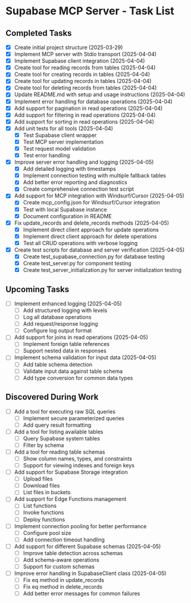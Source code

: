 # Supabase MCP Server - Task List

## Completed Tasks
- [x] Create initial project structure (2025-03-29)
- [x] Implement MCP server with Stdio transport (2025-04-04)
- [x] Implement Supabase client integration (2025-04-04)
- [x] Create tool for reading records from tables (2025-04-04)
- [x] Create tool for creating records in tables (2025-04-04)
- [x] Create tool for updating records in tables (2025-04-04)
- [x] Create tool for deleting records from tables (2025-04-04)
- [x] Update README.md with setup and usage instructions (2025-04-04)
- [x] Implement error handling for database operations (2025-04-04)
- [x] Add support for pagination in read operations (2025-04-04)
- [x] Add support for filtering in read operations (2025-04-04)
- [x] Add support for sorting in read operations (2025-04-04)
- [x] Add unit tests for all tools (2025-04-04)
  - [x] Test Supabase client wrapper
  - [x] Test MCP server implementation
  - [x] Test request model validation
  - [x] Test error handling
- [x] Improve server error handling and logging (2025-04-05)
  - [x] Add detailed logging with timestamps
  - [x] Implement connection testing with multiple fallback tables
  - [x] Add better error reporting and diagnostics
  - [x] Create comprehensive connection test script
- [x] Add support for MCP integration with Windsurf/Cursor (2025-04-05)
  - [x] Create mcp_config.json for Windsurf/Cursor integration
  - [x] Test with local Supabase instance
  - [x] Document configuration in README
- [x] Fix update_records and delete_records methods (2025-04-05)
  - [x] Implement direct client approach for update operations
  - [x] Implement direct client approach for delete operations
  - [x] Test all CRUD operations with verbose logging
- [x] Create test scripts for database and server verification (2025-04-05)
  - [x] Create test_supabase_connection.py for database testing
  - [x] Create test_server.py for component testing
  - [x] Create test_server_initialization.py for server initialization testing

## Upcoming Tasks
- [ ] Implement enhanced logging (2025-04-05)
  - [ ] Add structured logging with levels
  - [ ] Log all database operations
  - [ ] Add request/response logging
  - [ ] Configure log output format
- [ ] Add support for joins in read operations (2025-04-05)
  - [ ] Implement foreign table references
  - [ ] Support nested data in responses
- [ ] Implement schema validation for input data (2025-04-05)
  - [ ] Add table schema detection
  - [ ] Validate input data against table schema
  - [ ] Add type conversion for common data types

## Discovered During Work
- [ ] Add a tool for executing raw SQL queries
  - [ ] Implement secure parameterized queries
  - [ ] Add query result formatting
- [ ] Add a tool for listing available tables
  - [ ] Query Supabase system tables
  - [ ] Filter by schema
- [ ] Add a tool for reading table schemas
  - [ ] Show column names, types, and constraints
  - [ ] Support for viewing indexes and foreign keys
- [ ] Add support for Supabase Storage integration
  - [ ] Upload files
  - [ ] Download files
  - [ ] List files in buckets
- [ ] Add support for Edge Functions management
  - [ ] List functions
  - [ ] Invoke functions
  - [ ] Deploy functions
- [ ] Implement connection pooling for better performance
  - [ ] Configure pool size
  - [ ] Add connection timeout handling
- [ ] Add support for different Supabase schemas (2025-04-05)
  - [ ] Improve table detection across schemas
  - [ ] Add schema-aware operations
  - [ ] Support for custom schemas
- [ ] Improve error handling in SupabaseClient class (2025-04-05)
  - [ ] Fix eq method in update_records
  - [ ] Fix eq method in delete_records
  - [ ] Add better error messages for common failures